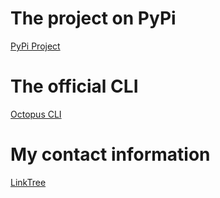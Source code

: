 # The project on PyPi
[PyPi Project](https://pypi.org/project/pypus)

# The official CLI
[Octopus CLI](https://octopus.com/docs/octopus-rest-api/octopus-cli)

# My contact information
[LinkTree](https://linktr.ee/mpmackenna)


